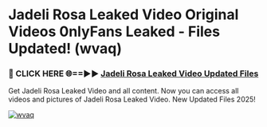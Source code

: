 # Jadeli Rosa Leaked Video Original Videos 0nlyFans Leaked - Files Updated! (wvaq)

<h3>🔴 CLICK HERE 🌐==►► <a href="https://tinyurl.com/x26r9saj" rel="nofollow">Jadeli Rosa Leaked Video Updated Files</a></h3>

Get Jadeli Rosa Leaked Video and all content. Now you can access all videos and pictures of Jadeli Rosa Leaked Video. New Updated Files 2025!

[![wvaq](https://i.imgur.com/LkgZPqh.gif)](https://tinyurl.com/x26r9saj)
